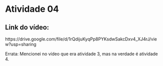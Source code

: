 <h1>Atividade 04</h1>

## Link do vídeo:
<p>https://drive.google.com/file/d/1rQdijuKyqPp8PYKsdwSakcDxv4_XJ4rJ/view?usp=sharing</p>
<p>Errata: Mencionei no vídeo que era atividade 3, mas na verdade é atividade 4.</p>

